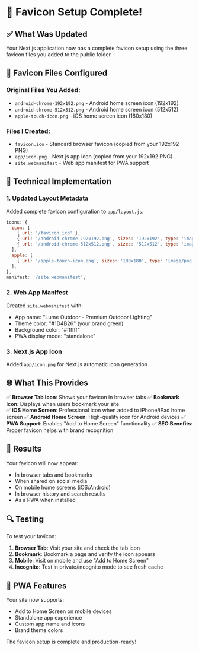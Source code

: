 # 🎯 Favicon Setup Complete!

## ✅ What Was Updated

Your Next.js application now has a complete favicon setup using the three favicon files you added to the public folder.

## 📁 Favicon Files Configured

### Original Files You Added:
- `android-chrome-192x192.png` - Android home screen icon (192x192)
- `android-chrome-512x512.png` - Android home screen icon (512x512)  
- `apple-touch-icon.png` - iOS home screen icon (180x180)

### Files I Created:
- `favicon.ico` - Standard browser favicon (copied from your 192x192 PNG)
- `app/icon.png` - Next.js app icon (copied from your 192x192 PNG)
- `site.webmanifest` - Web app manifest for PWA support

## 🔧 Technical Implementation

### 1. **Updated Layout Metadata**
Added complete favicon configuration to `app/layout.js`:
```javascript
icons: {
  icon: [
    { url: '/favicon.ico' },
    { url: '/android-chrome-192x192.png', sizes: '192x192', type: 'image/png' },
    { url: '/android-chrome-512x512.png', sizes: '512x512', type: 'image/png' },
  ],
  apple: [
    { url: '/apple-touch-icon.png', sizes: '180x180', type: 'image/png' },
  ],
},
manifest: '/site.webmanifest',
```

### 2. **Web App Manifest**
Created `site.webmanifest` with:
- App name: "Lume Outdoor - Premium Outdoor Lighting"
- Theme color: "#1D4B26" (your brand green)
- Background color: "#ffffff"
- PWA display mode: "standalone"

### 3. **Next.js App Icon**
Added `app/icon.png` for Next.js automatic icon generation

## 🌐 What This Provides

✅ **Browser Tab Icon**: Shows your favicon in browser tabs
✅ **Bookmark Icon**: Displays when users bookmark your site  
✅ **iOS Home Screen**: Professional icon when added to iPhone/iPad home screen
✅ **Android Home Screen**: High-quality icon for Android devices
✅ **PWA Support**: Enables "Add to Home Screen" functionality
✅ **SEO Benefits**: Proper favicon helps with brand recognition

## 🎯 Results

Your favicon will now appear:
- In browser tabs and bookmarks
- When shared on social media
- On mobile home screens (iOS/Android)
- In browser history and search results
- As a PWA when installed

## 🔍 Testing

To test your favicon:
1. **Browser Tab**: Visit your site and check the tab icon
2. **Bookmark**: Bookmark a page and verify the icon appears
3. **Mobile**: Visit on mobile and use "Add to Home Screen"
4. **Incognito**: Test in private/incognito mode to see fresh cache

## 📱 PWA Features

Your site now supports:
- Add to Home Screen on mobile devices
- Standalone app experience
- Custom app name and icons
- Brand theme colors

The favicon setup is complete and production-ready!